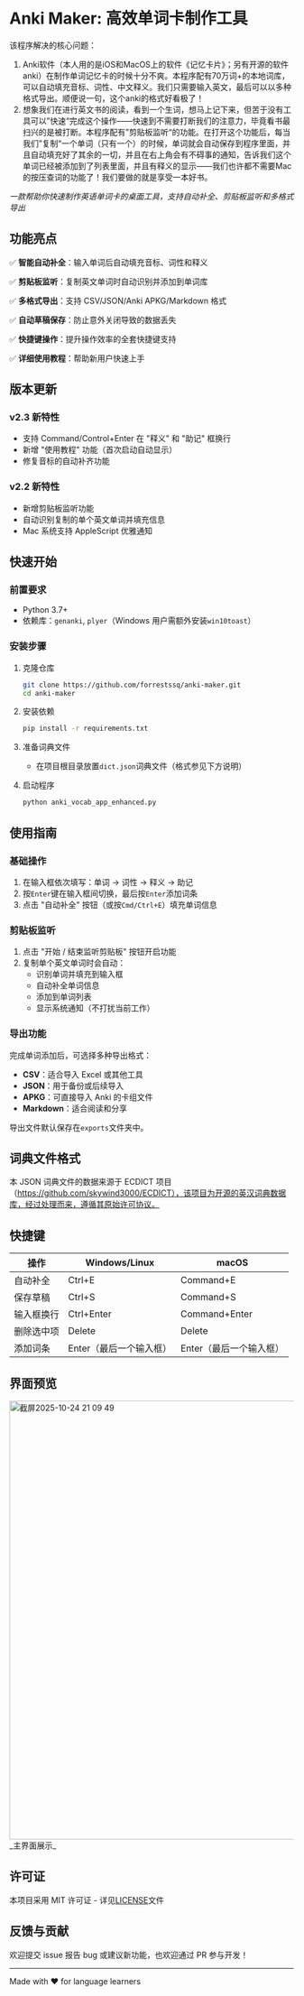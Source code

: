 # Anki Maker: 高效单词卡制作工具

该程序解决的核心问题：
1. Anki软件（本人用的是iOS和MacOS上的软件《记忆卡片》；另有开源的软件anki）在制作单词记忆卡的时候十分不爽。本程序配有70万词+的本地词库，可以自动填充音标、词性、中文释义。我们只需要输入英文，最后可以以多种格式导出。顺便说一句，这个anki的格式好看极了！
2. 想象我们在进行英文书的阅读，看到一个生词，想马上记下来，但苦于没有工具可以”快速“完成这个操作——快速到不需要打断我们的注意力，毕竟看书最扫兴的是被打断。本程序配有”剪贴板监听“的功能。在打开这个功能后，每当我们”复制“一个单词（只有一个）的时候，单词就会自动保存到程序里面，并且自动填充好了其余的一切，并且在右上角会有不碍事的通知，告诉我们这个单词已经被添加到了列表里面，并且有释义的显示——我们也许都不需要Mac的按压查词的功能了！我们要做的就是享受一本好书。

_一款帮助你快速制作英语单词卡的桌面工具，支持自动补全、剪贴板监听和多格式导出_

## 功能亮点

✅ **智能自动补全**：输入单词后自动填充音标、词性和释义

✅ **剪贴板监听**：复制英文单词时自动识别并添加到单词库

✅ **多格式导出**：支持 CSV/JSON/Anki APKG/Markdown 格式

✅ **自动草稿保存**：防止意外关闭导致的数据丢失

✅ **快捷键操作**：提升操作效率的全套快捷键支持

✅ **详细使用教程**：帮助新用户快速上手

## 版本更新

### v2.3 新特性

- 支持 Command/Control+Enter 在 "释义" 和 "助记" 框换行
- 新增 "使用教程" 功能（首次启动自动显示）
- 修复音标的自动补齐功能

### v2.2 新特性

- 新增剪贴板监听功能
- 自动识别复制的单个英文单词并填充信息
- Mac 系统支持 AppleScript 优雅通知

## 快速开始

### 前置要求

- Python 3.7+
- 依赖库：`genanki`, `plyer`（Windows 用户需额外安装`win10toast`）

### 安装步骤

1. 克隆仓库

    ```bash
    git clone https://github.com/forrestssq/anki-maker.git
    cd anki-maker
    ```
    
2. 安装依赖
    
    ```bash
    pip install -r requirements.txt
    ```
    
3. 准备词典文件
    
    - 在项目根目录放置`dict.json`词典文件（格式参见下方说明）

4. 启动程序

    ```bash
    python anki_vocab_app_enhanced.py
    ```
    

## 使用指南

### 基础操作

1. 在输入框依次填写：单词 → 词性 → 释义 → 助记
2. 按`Enter`键在输入框间切换，最后按`Enter`添加词条
3. 点击 "自动补全" 按钮（或按`Cmd/Ctrl+E`）填充单词信息

### 剪贴板监听

1. 点击 "开始 / 结束监听剪贴板" 按钮开启功能
2. 复制单个英文单词时会自动：
    - 识别单词并填充到输入框
    - 自动补全单词信息
    - 添加到单词列表
    - 显示系统通知（不打扰当前工作）

### 导出功能

完成单词添加后，可选择多种导出格式：

- **CSV**：适合导入 Excel 或其他工具
- **JSON**：用于备份或后续导入
- **APKG**：可直接导入 Anki 的卡组文件
- **Markdown**：适合阅读和分享

导出文件默认保存在`exports`文件夹中。

## 词典文件格式

本 JSON 词典文件的数据来源于 ECDICT 项目（https://github.com/skywind3000/ECDICT），该项目为开源的英汉词典数据库，经过处理而来，遵循其原始许可协议。

## 快捷键

|操作|Windows/Linux|macOS|
|---|---|---|
|自动补全|Ctrl+E|Command+E|
|保存草稿|Ctrl+S|Command+S|
|输入框换行|Ctrl+Enter|Command+Enter|
|删除选中项|Delete|Delete|
|添加词条|Enter（最后一个输入框）|Enter（最后一个输入框）|

## 界面预览

<img width="983" height="778" alt="截屏2025-10-24 21 09 49" src="https://github.com/user-attachments/assets/28da73e2-6a7f-4964-bc8d-e1f13538437a" />
_主界面展示_

## 许可证

本项目采用 MIT 许可证 - 详见[LICENSE](https://www.doubao.com/chat/LICENSE)文件

## 反馈与贡献

欢迎提交 issue 报告 bug 或建议新功能，也欢迎通过 PR 参与开发！

---

Made with ❤️ for language learners
